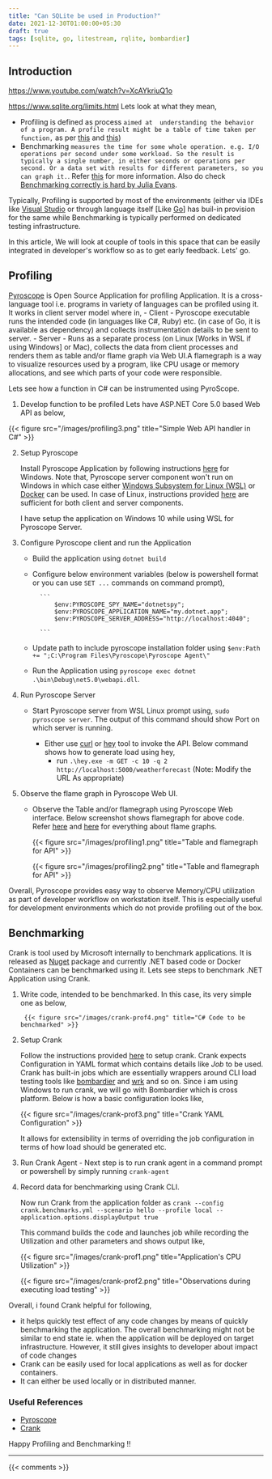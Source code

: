 ```yaml
---
title: "Can SQLite be used in Production?"
date: 2021-12-30T01:00:00+05:30
draft: true
tags: [sqlite, go, litestream, rqlite, bombardier]
---
```


## Introduction

https://www.youtube.com/watch?v=XcAYkriuQ1o


https://www.sqlite.org/limits.html
Lets look at what they mean, 

 - Profiling is defined as process `aimed at  understanding the behavior of a program. A profile result might be a table of time taken per function,` as per [this](https://stackoverflow.com/questions/34801622/difference-between-benchmarking-and-profiling) and [this](https://en.wikipedia.org/wiki/Profiling_(computer_programming)))
 - Benchmarking  `measures the time for some whole operation. e.g. I/O operations per second under some workload. So the result is typically a single number, in either seconds or operations per second. Or a data set with results for different parameters, so you can graph it.`. Refer [this](https://en.wikipedia.org/wiki/Benchmark_(computing)) for more information. Also do check [Benchmarking correctly is hard by Julia Evans](https://jvns.ca/blog/2016/07/23/rigorous-benchmarking-in-reasonable-time/).

Typically, Profiling is supported by most of the environments (either via IDEs like [Visual Studio](https://docs.microsoft.com/en-us/visualstudio/profiling/profiling-feature-tour?view=vs-2022) or through language itself [Like [Go](https://go.dev/blog/pprof)] has buil-in provision for the same while Benchmarking is typically performed on dedicated testing infrastructure. 

In this article, We will look at couple of tools in this space that can be easily integrated in developer's workflow so as to get early feedback. Lets' go. 

## Profiling 

[Pyroscope](https://pyroscope.io) is Open Source Application for profiling Application. It is a cross-language tool i.e. programs in variety of languages can be profiled using it. It works in client server model where in, 
    - Client - Pyroscope executable runs the intended code (in languages like C#, Ruby) etc. (in case of Go, it is available as dependency) and collects instrumentation details to be sent to server. 
    - Server - Runs as a separate process (on Linux [Works in WSL if using Windows] or Mac), collects the data from client processes and renders them as table and/or flame graph via Web UI.A flamegraph is a way to visualize resources used by a program, like CPU usage or memory allocations, and see which parts of your code were responsible. 

Lets see how a function in C# can be instrumented using PyroScope.

1. Develop function to be profiled
Lets have ASP.NET Core 5.0 based Web API as below,

{{< figure src="/images/profiling3.png" title="Simple Web API handler in C#" >}}

2. Setup Pyroscope

    Install Pyroscope Application by following instructions [here](https://pyroscope.io/docs/agent-install-windows) for Windows. Note that, Pyroscope server component won't run on Windows in which case either [Windows Subsystem for Linux (WSL)](https://docs.microsoft.com/en-us/windows/wsl/install) or [Docker](https://pyroscope.io/docs/docker-guide) can be used. In case of Linux, instructions provided [here](https://pyroscope.io/docs/server-install-linux) are sufficient for both client and server components. 

    I have setup the application on Windows 10 while using WSL for Pyroscope Server.

3. Configure Pyroscope client and run the Application

    - Build the application using `dotnet build`
    - Configure below environment variables (below is powershell format or you can use `SET ...` commands on command prompt),  

            ```
                $env:PYROSCOPE_SPY_NAME="dotnetspy";
                $env:PYROSCOPE_APPLICATION_NAME="my.dotnet.app";
                $env:PYROSCOPE_SERVER_ADDRESS="http://localhost:4040";

            ```
   
    - Update path to include pyroscope installation folder using `$env:Path += ";C:\Program Files\Pyroscope\Pyroscope Agent\"`

    - Run the Application using `pyroscope exec dotnet .\bin\Debug\net5.0\webapi.dll`. 

4. Run Pyroscope Server 

    - Start Pyroscope server from WSL Linux prompt using, `sudo pyroscope server`. The output of this command should show Port on which server is running. 

        - Either use [curl](https://curl.se/) or [hey](https://github.com/rakyll/hey) tool to invoke the API. Below command shows how to generate load using hey,
            - run `.\hey.exe -m GET -c 10 -q 2 http://localhost:5000/weatherforecast` (Note: Modify the URL As appropriate)

5. Observe the flame graph in Pyroscope Web UI.

    - Observe the Table and/or flamegraph using Pyroscope Web interface. Below screenshot shows flamegraph for above code. Refer [here](https://www.brendangregg.com/FlameGraphs/cpuflamegraphs.html) and [here](https://www.datadoghq.com/knowledge-center/distributed-tracing/flame-graph/) for everything about flame graphs.

        {{< figure src="/images/profiling1.png" title="Table and flamegraph for API" >}}

        {{< figure src="/images/profiling2.png" title="Table and flamegraph for API" >}}

Overall, Pyroscope provides easy way to observe Memory/CPU utilization as part of developer workflow on workstation itself. This is especially useful for development environments which do not provide profiling out of the box. 

## Benchmarking 

Crank is tool used by Microsoft internally to benchmark applications. It is released as [Nuget](https://nuget.org) package and currently .NET based code or Docker Containers can be benchmarked using it. Lets see steps to benchmark .NET Application using Crank.

1. Write code, intended to be benchmarked. In this case, its very simple one as below, 

        {{< figure src="/images/crank-prof4.png" title="C# Code to be benchmarked" >}}

2. Setup Crank 

    Follow the instructions provided [here](https://github.com/dotnet/crank/blob/main/docs/getting_started.md) to setup crank. Crank expects Configuration in YAML format which contains details like *Job* to be used. Crank has built-in jobs which are essentially wrappers around CLI load testing tools like [bombardier](https://github.com/codesenberg/bombardier) and [wrk](https://github.com/wg/wrk) and so on. Since i am using Windows to run crank, we will go with Bombardier which is cross platform. Below is how a basic configuration looks like, 

    {{< figure src="/images/crank-prof3.png" title="Crank YAML Configuration" >}}

    It allows for extensibility in terms of overriding the job configuration in terms of how load should be generated etc.

3. Run Crank Agent - Next step is to run  crank agent in a command prompt or powershell by simply running `crank-agent`
 
4. Record data for benchmarking using Crank CLI. 

    Now run Crank from the application folder as `crank --config crank.benchmarks.yml --scenario hello --profile local --application.options.displayOutput true`

    This command builds the code and launches job while recording the Utilization and other parameters and shows output like, 

    {{< figure src="/images/crank-prof1.png" title="Application's CPU Utilization" >}}


    {{< figure src="/images/crank-prof2.png" title="Observations during executing load testing" >}}

Overall,  i found Crank helpful for following,

   - it helps quickly test effect of any code changes by means of quickly benchmarking the application. The overall benchmarking might not be similar to end state ie. when the application will be deployed on target infrastructure. However, it still gives insights to developer about impact of code changes 
   - Crank can be easily used for local applications as well as for docker containers. 
   - It can either be used locally or in distributed manner.

### Useful References

* [Pyroscope](https://pyroscope.io)
* [Crank](https://github.com/dotnet/crank)

Happy Profiling and Benchmarking !!

---

{{< comments >}}